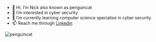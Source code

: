 - 👋 Hi, I’m Nick also known as penguincat
- 👀 I’m interested in cyber security
- 🌱 I’m currently learning computer science specialise in cyber security
- 📫 Reach me through [Linkedin](https://www.linkedin.com/in/tannickkean/)

![penguincat](https://github.com/user-attachments/assets/979bb896-42cd-4574-99c0-936302c541af)
